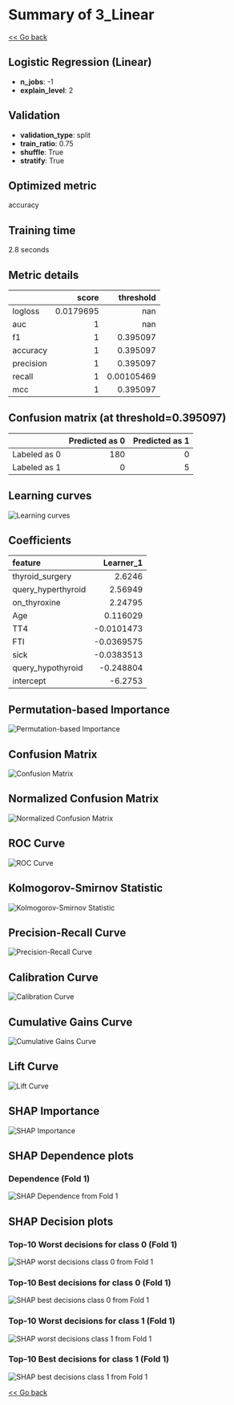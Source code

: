 # Summary of 3_Linear

[<< Go back](../README.md)


## Logistic Regression (Linear)
- **n_jobs**: -1
- **explain_level**: 2

## Validation
 - **validation_type**: split
 - **train_ratio**: 0.75
 - **shuffle**: True
 - **stratify**: True

## Optimized metric
accuracy

## Training time

2.8 seconds

## Metric details
|           |     score |    threshold |
|:----------|----------:|-------------:|
| logloss   | 0.0179695 | nan          |
| auc       | 1         | nan          |
| f1        | 1         |   0.395097   |
| accuracy  | 1         |   0.395097   |
| precision | 1         |   0.395097   |
| recall    | 1         |   0.00105469 |
| mcc       | 1         |   0.395097   |


## Confusion matrix (at threshold=0.395097)
|              |   Predicted as 0 |   Predicted as 1 |
|:-------------|-----------------:|-----------------:|
| Labeled as 0 |              180 |                0 |
| Labeled as 1 |                0 |                5 |

## Learning curves
![Learning curves](learning_curves.png)

## Coefficients
| feature            |   Learner_1 |
|:-------------------|------------:|
| thyroid_surgery    |   2.6246    |
| query_hyperthyroid |   2.56949   |
| on_thyroxine       |   2.24795   |
| Age                |   0.116029  |
| TT4                |  -0.0101473 |
| FTI                |  -0.0369575 |
| sick               |  -0.0383513 |
| query_hypothyroid  |  -0.248804  |
| intercept          |  -6.2753    |


## Permutation-based Importance
![Permutation-based Importance](permutation_importance.png)
## Confusion Matrix

![Confusion Matrix](confusion_matrix.png)


## Normalized Confusion Matrix

![Normalized Confusion Matrix](confusion_matrix_normalized.png)


## ROC Curve

![ROC Curve](roc_curve.png)


## Kolmogorov-Smirnov Statistic

![Kolmogorov-Smirnov Statistic](ks_statistic.png)


## Precision-Recall Curve

![Precision-Recall Curve](precision_recall_curve.png)


## Calibration Curve

![Calibration Curve](calibration_curve_curve.png)


## Cumulative Gains Curve

![Cumulative Gains Curve](cumulative_gains_curve.png)


## Lift Curve

![Lift Curve](lift_curve.png)



## SHAP Importance
![SHAP Importance](shap_importance.png)

## SHAP Dependence plots

### Dependence (Fold 1)
![SHAP Dependence from Fold 1](learner_fold_0_shap_dependence.png)

## SHAP Decision plots

### Top-10 Worst decisions for class 0 (Fold 1)
![SHAP worst decisions class 0 from Fold 1](learner_fold_0_shap_class_0_worst_decisions.png)
### Top-10 Best decisions for class 0 (Fold 1)
![SHAP best decisions class 0 from Fold 1](learner_fold_0_shap_class_0_best_decisions.png)
### Top-10 Worst decisions for class 1 (Fold 1)
![SHAP worst decisions class 1 from Fold 1](learner_fold_0_shap_class_1_worst_decisions.png)
### Top-10 Best decisions for class 1 (Fold 1)
![SHAP best decisions class 1 from Fold 1](learner_fold_0_shap_class_1_best_decisions.png)

[<< Go back](../README.md)
